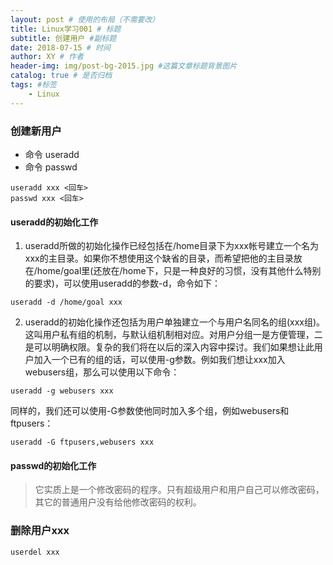 ```yaml
--- 
layout: post # 使用的布局（不需要改） 
title: Linux学习001 # 标题 
subtitle: 创建用户 #副标题 
date: 2018-07-15 # 时间 
author: XY # 作者 
header-img: img/post-bg-2015.jpg #这篇文章标题背景图片 
catalog: true # 是否归档 
tags: #标签 
    - Linux 
--- 
```

### 创建新用户
- 命令 useradd
- 命令 passwd
```
useradd xxx <回车>
passwd xxx <回车>
```

#### useradd的初始化工作
1. useradd所做的初始化操作已经包括在/home目录下为xxx帐号建立一个名为xxx的主目录。如果你不想使用这个缺省的目录，而希望把他的主目录放在/home/goal里(还放在/home下，只是一种良好的习惯，没有其他什么特别的要求)，可以使用useradd的参数-d，命令如下：

```
useradd -d /home/goal xxx
```

2. useradd的初始化操作还包括为用户单独建立一个与用户名同名的组(xxx组)。这叫用户私有组的机制，与默认组机制相对应。对用户分组一是方便管理，二是可以明确权限。复杂的我们将在以后的深入内容中探讨。我们如果想让此用户加入一个已有的组的话，可以使用-g参数。例如我们想让xxx加入webusers组，那么可以使用以下命令：

```
useradd -g webusers xxx
```
同样的，我们还可以使用-G参数使他同时加入多个组，例如webusers和ftpusers：
```
useradd -G ftpusers,webusers xxx
```

#### passwd的初始化工作
> 它实质上是一个修改密码的程序。只有超级用户和用户自己可以修改密码，其它的普通用户没有给他修改密码的权利。

### 删除用户xxx

```
userdel xxx
```